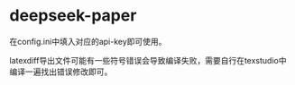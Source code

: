 # deepseek-paper
在config.ini中填入对应的api-key即可使用。


latexdiff导出文件可能有一些符号错误会导致编译失败，需要自行在texstudio中编译一遍找出错误修改即可。
